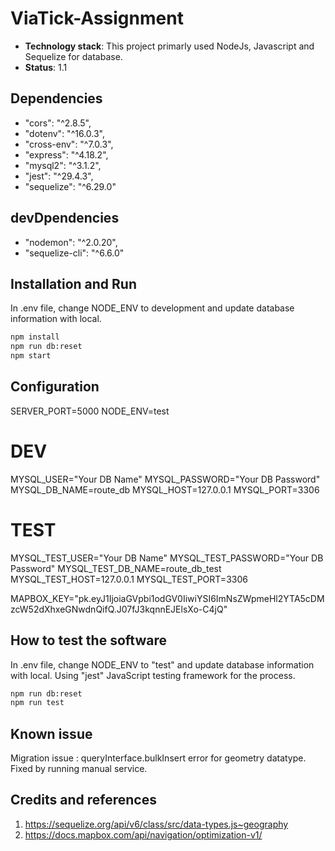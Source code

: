 # ViaTick-Assignment

- **Technology stack**: This project primarly used NodeJs, Javascript and Sequelize for database.
- **Status**: 1.1

## Dependencies
- "cors": "^2.8.5",
- "dotenv": "^16.0.3",
- "cross-env": "^7.0.3",
- "express": "^4.18.2",
- "mysql2": "^3.1.2",
- "jest": "^29.4.3",
- "sequelize": "^6.29.0"

## devDpendencies
- "nodemon": "^2.0.20",
- "sequelize-cli": "^6.6.0"

## Installation and Run
In .env file, change NODE_ENV to development and update database information with local.

```bash
npm install
npm run db:reset
npm start
```

## Configuration

SERVER_PORT=5000
NODE_ENV=test

# DEV
MYSQL_USER="Your DB Name"
MYSQL_PASSWORD="Your DB Password"
MYSQL_DB_NAME=route_db
MYSQL_HOST=127.0.0.1
MYSQL_PORT=3306
# TEST
MYSQL_TEST_USER="Your DB Name"
MYSQL_TEST_PASSWORD="Your DB Password"
MYSQL_TEST_DB_NAME=route_db_test
MYSQL_TEST_HOST=127.0.0.1
MYSQL_TEST_PORT=3306

MAPBOX_KEY="pk.eyJ1IjoiaGVpbi1odGV0IiwiYSI6ImNsZWpmeHl2YTA5cDMzcW52dXhxeGNwdnQifQ.J07fJ3kqnnEJElsXo-C4jQ"

## How to test the software

In .env file, change NODE_ENV to "test" and update database information with local. Using "jest" JavaScript testing framework for the process.

```bash
npm run db:reset
npm run test
```
## Known issue
Migration issue : queryInterface.bulkInsert error for geometry datatype. Fixed by running manual service.

## Credits and references

1. https://sequelize.org/api/v6/class/src/data-types.js~geography
2. https://docs.mapbox.com/api/navigation/optimization-v1/
